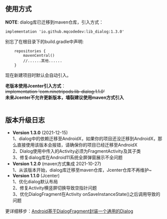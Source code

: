 ## 使用方式
**NOTE**: dialog库已迁移到maven仓库，引入方式：
```
implementation 'io.github.mqcodedev:lib_dialog:1.3.0'
```
别忘了在根目录下的build.gradle中声明:
```
    repositories {
        mavenCentral()
        //......其他......
    }
```
现在新建项目时默认会自动引入。

**老版本使用Jcenter引入方式**：<br>
~~implementation 'com.ninetripods:lib-dialog:1.1.0'~~<br>
**未来Jcenter不允许更新版本，墙裂建议使用maven方式引入**<br><br>

## 版本升级日志
- **Version 1.3.0** (2021-12-15)<br>
1、dialog中的依赖迁移至AndroidX，如果你的项目还没迁移到AndroidX，那么直接使用该版本会报错，请确保你的项目已经迁移至AndroidX<br>
2、Dialog使用中传入的Activity必须为FragmentActivity及其子类<br>
3、修复dialog库在Android11系统全屏弹窗展示不全问题<br>
- **Version 1.2.0** (maven方式集成 2021-10-27)<br>
 1、从该版本开始，dialog库迁移至maven仓库，Jcenter仓库不再维护~<br>
- **Version 1.1.0**  (Jcenter)<br>
1、优化dialog默认布局<br>
2、修复Activity横竖屏切换导致空指针问题<br>
3、优化DialogFragment在Activity onSaveInstanceState()之后调用导致的问题<br>

更详细移步：[Android基于DialogFragment封装一个通用的Dialog](https://blog.csdn.net/u013700502/article/details/82777402)